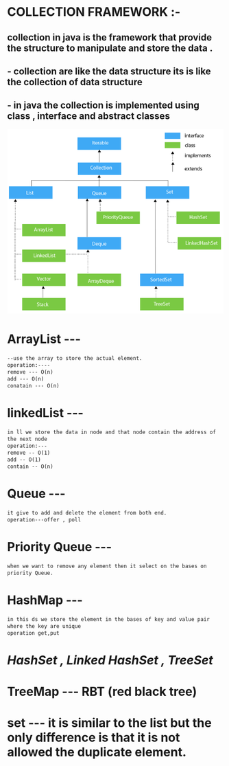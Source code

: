 # COLLECTION FRAMEWORK :-
## collection in java is the framework that provide the structure to manipulate and store the data .
## - collection are like the data structure its is like the collection of data structure 
## - in java the collection is implemented using class , interface and  abstract classes

![image](image1.png)

# ArrayList ---
    --use the array to store the actual element.
    operation:----
    remove --- O(n)
    add --- O(n)
    conatain --- O(n)

# linkedList --- 
    in ll we store the data in node and that node contain the address of the next node
    operation:---
    remove -- O(1)
    add -- O(1)
    contain -- O(n)

# Queue ---
    it give to add and delete the element from both end.
    operation---offer , poll

# Priority Queue ---
    when we want to remove any element then it select on the bases on priority Queue.

# HashMap ---
    in this ds we store the element in the bases of key and value pair where the key are unique 
    operation get,put

# ***HashSet , Linked HashSet , TreeSet***

# TreeMap --- RBT (red black tree)

# set --- it is similar to the list but the only difference is that it is not allowed the duplicate element. 